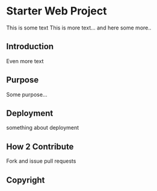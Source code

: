 # Starter Web Project

This is some text
This is more text... and here some more..

## Introduction

Even more text

## Purpose

Some purpose...

## Deployment

something about deployment

## How 2 Contribute

Fork and issue pull requests

## Copyright